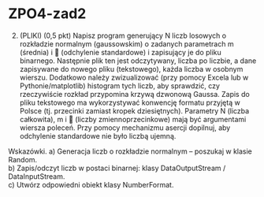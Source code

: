 # ZPO4-zad2
2.	(PLIKI) (0,5 pkt) 
Napisz program generujący N liczb losowych o rozkładzie normalnym (gaussowskim) o zadanych parametrach m (średnia) i  (odchylenie standardowe) i zapisujący je do pliku binarnego.  Następnie plik ten jest odczytywany, liczba po liczbie, a dane zapisywane do nowego pliku (tekstowego), każda liczba w osobnym wierszu.  Dodatkowo należy zwizualizować (przy pomocy Excela lub w Pythonie/matplotlib) histogram tych liczb, aby sprawdzić, czy rzeczywiście rozkład przypomina krzywą dzwonową Gaussa. Zapis do pliku tekstowego ma wykorzystywać konwencję formatu przyjętą w Polsce (tj. przecinki zamiast kropek dziesiętnych).
Parametry N (liczba całkowita), m i  (liczby zmiennoprzecinkowe) mają być argumentami wiersza poleceń.  Przy pomocy mechanizmu asercji dopilnuj, aby odchylenie standardowe nie było liczbą ujemną.
 
Wskazówki. 
a) Generacja liczb o rozkładzie normalnym – poszukaj w klasie Random.  
b) Zapis/odczyt liczb w postaci binarnej: klasy DataOutputStream / DataInputStream.  
c) Utwórz odpowiedni obiekt klasy NumberFormat.
